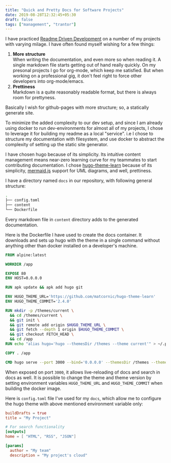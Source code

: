```yaml
---
title: "Quick and Pretty Docs for Software Projects"
date: 2019-08-28T12:32:45+05:30
draft: false
tags: ["management", "trantor"]
---
```


I have practiced [Readme Driven
Development](http://tom.preston-werner.com/2010/08/23/readme-driven-development.html)
on a number of my projects with varying milage. I have often found myself
wishing for a few things:

1. **More structure**<br /> When writing the documentation, and even more so
    when reading it. A single markdown file starts getting out of hand really
    quickly. On my presonal projects I go for org-mode, which keep me satisfied.
    But when working on a professional gig, it don't feel right to force other
    developers into org-mode/emacs.
2. **Prettiness**<br /> Markdown is a quite reasonably readable format, but
   there is always room for prettyness.

Basically I wish for github-pages with more structure; so, a statically generate
site.

To minimize the added complexity to our dev setup, and since I am already
using docker to run dev-environments for almost all of my projects, I chose to
leverage it for building my readme as a local "service". i.e I chose to
structure my documentation with filesystem, and use docker to abstract the
complexity of setting up the static site generator.

I have chosen hugo because of its simplicity. Its intuitive content management
means near-zero learning curve for my teammates to start contributing
documentation. I chose
[hugo-theme-learn](https://github.com/matcornic/hugo-theme-learn) because of its
simplicity, [mermaid.js](https://mermaidjs.github.io/) support for UML diagrams,
and well, prettiness.

I have a directory named `docs` in our repository, with following general structure:

```sh
.
├── config.toml
├── content
└── Dockerfile
```

Every markdown file in `content` directory adds to the generated documentation.

Here is the Dockerfile I have used to create the docs container. It downloads
and sets up hugo with the theme in a single command without anything other than
docker installed on a developer's machine.

```dockerfile
FROM alpine:latest

WORKDIR /app

EXPOSE 80
ENV HOST=0.0.0.0

RUN apk update && apk add hugo git

ENV HUGO_THEME_URL='https://github.com/matcornic/hugo-theme-learn'
ENV HUGO_THEME_COMMIT='2.4.0'

RUN mkdir -p /themes/current \
  && cd /themes/current \
  && git init \
  && git remote add origin $HUGO_THEME_URL \
  && git fetch --depth 1 origin $HUGO_THEME_COMMIT \
  && git checkout FETCH_HEAD \
  && cd /app
RUN echo "alias hugo='hugo --themesDir /themes --theme current'" > ~/.profile

COPY . /app

CMD hugo serve --port 3000 --bind='0.0.0.0' --themesDir /themes --theme current
```

When exposed on port `3000`, it allows live-reloading of docs and search in docs
as well. It is possible to change the theme and theme version by setting
environment variables `HUGO_THEME_URL` and `HUGO_THEME_COMMIT` when building the
docker image.

Here is `config.toml` file I've used for my `docs`, which allow me to configure
the hugo theme with above mentioned environment variable only:

```toml
buildDrafts = true
title = "My Project"

# For search functionality
[outputs]
home = [ "HTML", "RSS", "JSON"]

[params]
  author = "My team"
  description = "My project's cloud"
```

